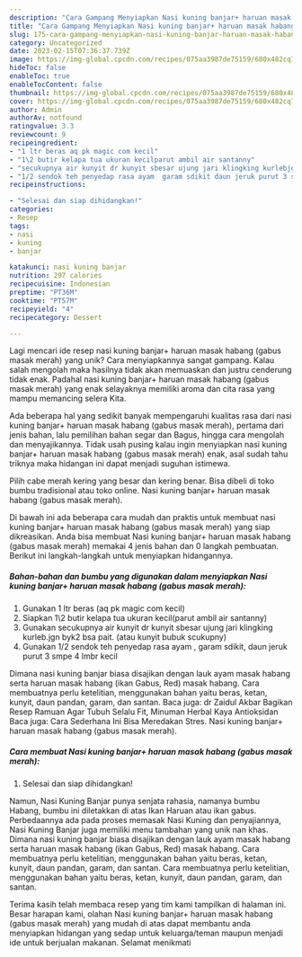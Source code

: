 ```yaml
---
description: "Cara Gampang Menyiapkan Nasi kuning banjar+ haruan masak habang (gabus masak merah) yang Lezat"
title: "Cara Gampang Menyiapkan Nasi kuning banjar+ haruan masak habang (gabus masak merah) yang Lezat"
slug: 175-cara-gampang-menyiapkan-nasi-kuning-banjar-haruan-masak-habang-gabus-masak-merah-yang-lezat
category: Uncategorized
date: 2023-02-15T07:36:37.739Z
image: https://img-global.cpcdn.com/recipes/075aa3987de75159/680x482cq70/nasi-kuning-banjar-haruan-masak-habang-gabus-masak-merah-foto-resep-utama.jpg
hideToc: false
enableToc: true
enableTocContent: false
thumbnail: https://img-global.cpcdn.com/recipes/075aa3987de75159/680x482cq70/nasi-kuning-banjar-haruan-masak-habang-gabus-masak-merah-foto-resep-utama.jpg
cover: https://img-global.cpcdn.com/recipes/075aa3987de75159/680x482cq70/nasi-kuning-banjar-haruan-masak-habang-gabus-masak-merah-foto-resep-utama.jpg
author: Admin
authorAv: notfound
ratingvalue: 3.3
reviewcount: 9
recipeingredient:
- "1 ltr beras aq pk magic com kecil"
- "1\2 butir kelapa tua ukuran kecilparut ambil air santanny"
- "secukupnya air kunyit dr kunyit sbesar ujung jari klingking kurlebjgn byk2 bsa pait atau kunyit bubuk scukupny"
- "1/2 sendok teh penyedap rasa ayam  garam sdikit daun jeruk purut 3 smpe 4 lmbr kecil"
recipeinstructions:

- "Selesai dan siap dihidangkan!"
categories:
- Resep
tags:
- nasi
- kuning
- banjar

katakunci: nasi kuning banjar 
nutrition: 297 calories
recipecuisine: Indonesian
preptime: "PT36M"
cooktime: "PT57M"
recipeyield: "4"
recipecategory: Dessert

---
```





Lagi mencari ide resep nasi kuning banjar+ haruan masak habang (gabus masak merah) yang unik? Cara menyiapkannya sangat gampang. Kalau salah mengolah maka hasilnya tidak akan memuaskan dan justru cenderung tidak enak. Padahal nasi kuning banjar+ haruan masak habang (gabus masak merah) yang enak selayaknya memiliki aroma dan cita rasa yang mampu memancing selera Kita.





Ada beberapa hal yang sedikit banyak mempengaruhi kualitas rasa dari nasi kuning banjar+ haruan masak habang (gabus masak merah), pertama dari jenis bahan, lalu pemilihan bahan segar dan Bagus, hingga cara mengolah dan menyajikannya. Tidak usah pusing kalau ingin menyiapkan nasi kuning banjar+ haruan masak habang (gabus masak merah) enak,      asal sudah tahu triknya maka hidangan ini dapat menjadi suguhan istimewa.














Pilih cabe merah kering yang besar dan kering benar. Bisa dibeli di toko bumbu tradisional atau toko online. Nasi kuning banjar+ haruan masak habang (gabus masak merah).






Di bawah ini ada beberapa cara mudah dan praktis untuk membuat nasi kuning banjar+ haruan masak habang (gabus masak merah) yang siap dikreasikan. Anda bisa membuat Nasi kuning banjar+ haruan masak habang (gabus masak merah) memakai 4 jenis bahan dan 0 langkah pembuatan. Berikut ini langkah-langkah untuk menyiapkan hidangannya.

<!--inarticleads1-->

##### Bahan-bahan dan bumbu yang digunakan dalam menyiapkan Nasi kuning banjar+ haruan masak habang (gabus masak merah):

1. Gunakan 1 ltr beras (aq pk magic com kecil)
1. Siapkan 1\2 butir kelapa tua ukuran kecil(parut ambil air santanny)
1. Gunakan secukupnya air kunyit dr kunyit sbesar ujung jari klingking kurleb.jgn byk2 bsa pait. (atau kunyit bubuk scukupny)
1. Gunakan 1/2 sendok teh penyedap rasa ayam , garam sdikit, daun jeruk purut 3 smpe 4 lmbr kecil


Dimana nasi kuning banjar biasa disajikan dengan lauk ayam masak habang serta haruan masak habang (ikan Gabus, Red) masak habang. Cara membuatnya perlu ketelitian, menggunakan bahan yaitu beras, ketan, kunyit, daun pandan, garam, dan santan. Baca juga: dr Zaidul Akbar Bagikan Resep Ramuan Agar Tubuh Selalu Fit, Minuman Herbal Kaya Antioksidan Baca juga: Cara Sederhana Ini Bisa Meredakan Stres. Nasi kuning banjar+ haruan masak habang (gabus masak merah). 

<!--inarticleads2-->

##### Cara membuat Nasi kuning banjar+ haruan masak habang (gabus masak merah):


1. Selesai dan siap dihidangkan!

Namun, Nasi Kuning Banjar punya senjata rahasia, namanya bumbu Habang, bumbu ini diletakkan di atas Ikan Haruan atau ikan gabus. Perbedaannya ada pada proses memasak Nasi Kuning dan penyajiannya, Nasi Kuning Banjar juga memiliki menu tambahan yang unik nan khas. Dimana nasi kuning banjar biasa disajikan dengan lauk ayam masak habang serta haruan masak habang (ikan Gabus, Red) masak habang. Cara membuatnya perlu ketelitian, menggunakan bahan yaitu beras, ketan, kunyit, daun pandan, garam, dan santan. Cara membuatnya perlu ketelitian, menggunakan bahan yaitu beras, ketan, kunyit, daun pandan, garam, dan santan. 

Terima kasih telah membaca resep yang tim kami tampilkan di halaman ini. Besar harapan kami, olahan Nasi kuning banjar+ haruan masak habang (gabus masak merah) yang mudah di atas dapat membantu anda menyiapkan hidangan yang sedap untuk keluarga/teman maupun menjadi ide untuk berjualan makanan. Selamat menikmati
